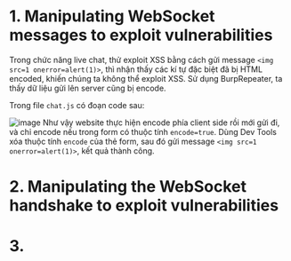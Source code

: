 # 1. Manipulating WebSocket messages to exploit vulnerabilities

Trong chức năng live chat, thử exploit XSS bằng cách gửi message `<img src=1 onerror=alert(1)>`, thì nhận thấy các kí tự đặc biệt đã bị HTML encoded, khiến chúng ta không thể exploit XSS. Sử dụng BurpRepeater, ta thấy dữ liệu gửi lên server cũng bị encode.

Trong file `chat.js` có đoạn code sau:

![image](https://user-images.githubusercontent.com/103978452/215007534-39c1a61f-0105-459e-82c2-8ee8d97ed5f9.png)
Như vậy website thực hiện encode phía client side rồi mới gửi đi, và chỉ encode nếu trong form có thuộc tính `encode=true`. Dùng Dev Tools xóa thuộc tính `encode` của thẻ form, sau đó gửi message `<img src=1 onerror=alert(1)>`, kết quả thành công.

# 2. Manipulating the WebSocket handshake to exploit vulnerabilities

# 3. 
